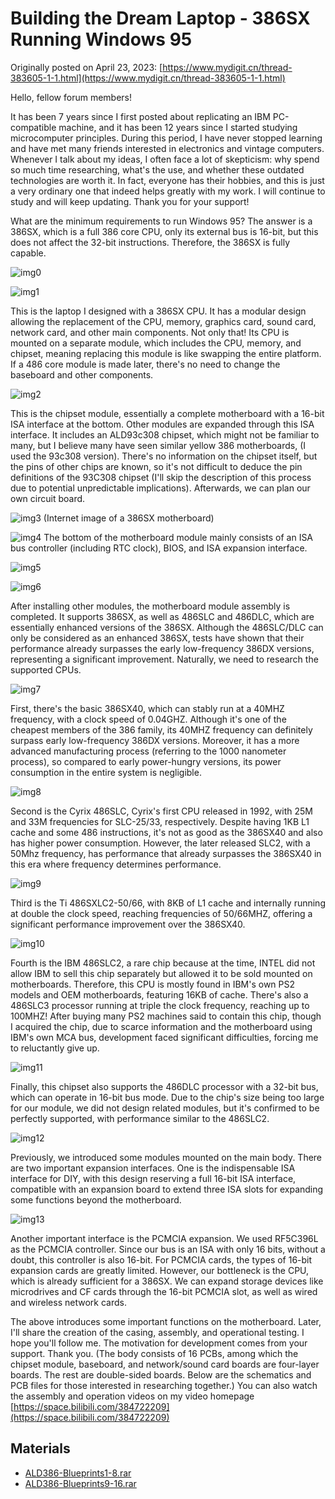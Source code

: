 # Building the Dream Laptop - 386SX Running Windows 95

Originally posted on April 23, 2023: [https://www.mydigit.cn/thread-383605-1-1.html](https://www.mydigit.cn/thread-383605-1-1.html)

Hello, fellow forum members!

It has been 7 years since I first posted about replicating an IBM PC-compatible machine, and it has been 12 years since I started studying microcomputer principles. During this period, I have never stopped learning and have met many friends interested in electronics and vintage computers. Whenever I talk about my ideas, I often face a lot of skepticism: why spend so much time researching, what's the use, and whether these outdated technologies are worth it. In fact, everyone has their hobbies, and this is just a very ordinary one that indeed helps greatly with my work. I will continue to study and will keep updating. Thank you for your support!

What are the minimum requirements to run Windows 95? The answer is a 386SX, which is a full 386 core CPU, only its external bus is 16-bit, but this does not affect the 32-bit instructions. Therefore, the 386SX is fully capable.

![img0](images/20230423_00.png)

![img1](images/20230423_01.png)

This is the laptop I designed with a 386SX CPU. It has a modular design allowing the replacement of the CPU, memory, graphics card, sound card, network card, and other main components. Not only that! Its CPU is mounted on a separate module, which includes the CPU, memory, and chipset, meaning replacing this module is like swapping the entire platform. If a 486 core module is made later, there's no need to change the baseboard and other components.

![img2](images/20230423_02.jpg)

This is the chipset module, essentially a complete motherboard with a 16-bit ISA interface at the bottom. Other modules are expanded through this ISA interface. It includes an ALD93c308 chipset, which might not be familiar to many, but I believe many have seen similar yellow 386 motherboards, (I used the 93c308 version). There's no information on the chipset itself, but the pins of other chips are known, so it's not difficult to deduce the pin definitions of the 93C308 chipset (I'll skip the description of this process due to potential unpredictable implications). Afterwards, we can plan our own circuit board.

![img3](images/20230423_03.png)
(Internet image of a 386SX motherboard)

![img4](images/20230423_04.jpg)
The bottom of the motherboard module mainly consists of an ISA bus controller (including RTC clock), BIOS, and ISA expansion interface.

![img5](images/20230423_05.jpg)

![img6](images/20230423_06.jpg)

After installing other modules, the motherboard module assembly is completed. It supports 386SX, as well as 486SLC and 486DLC, which are essentially enhanced versions of the 386SX. Although the 486SLC/DLC can only be considered as an enhanced 386SX, tests have shown that their performance already surpasses the early low-frequency 386DX versions, representing a significant improvement. Naturally, we need to research the supported CPUs.

![img7](images/20230423_07.png)

First, there's the basic 386SX40, which can stably run at a 40MHZ frequency, with a clock speed of 0.04GHZ. Although it's one of the cheapest members of the 386 family, its 40MHZ frequency can definitely surpass early low-frequency 386DX versions. Moreover, it has a more advanced manufacturing process (referring to the 1000 nanometer process), so compared to early power-hungry versions, its power consumption in the entire system is negligible.

![img8](images/20230423_08.jpg)

Second is the Cyrix 486SLC, Cyrix's first CPU released in 1992, with 25M and 33M frequencies for SLC-25/33, respectively. Despite having 1KB L1 cache and some 486 instructions, it's not as good as the 386SX40 and also has higher power consumption. However, the later released SLC2, with a 50Mhz frequency, has performance that already surpasses the 386SX40 in this era where frequency determines performance.

![img9](images/20230423_09.png)

Third is the Ti 486SXLC2-50/66, with 8KB of L1 cache and internally running at double the clock speed, reaching frequencies of 50/66MHZ, offering a significant performance improvement over the 386SX40.

![img10](images/20230423_10.png)

Fourth is the IBM 486SLC2, a rare chip because at the time, INTEL did not allow IBM to sell this chip separately but allowed it to be sold mounted on motherboards. Therefore, this CPU is mostly found in IBM's own PS2 models and OEM motherboards, featuring 16KB of cache. There's also a 486SLC3 processor running at triple the clock frequency, reaching up to 100MHZ! After buying many PS2 machines said to contain this chip, though I acquired the chip, due to scarce information and the motherboard using IBM's own MCA bus, development faced significant difficulties, forcing me to reluctantly give up.

![img11](images/20230423_11.jpg)

Finally, this chipset also supports the 486DLC processor with a 32-bit bus, which can operate in 16-bit bus mode. Due to the chip's size being too large for our module, we did not design related modules, but it's confirmed to be perfectly supported, with performance similar to the 486SLC2.

![img12](images/20230423_12.png)

Previously, we introduced some modules mounted on the main body. There are two important expansion interfaces. One is the indispensable ISA interface for DIY, with this design reserving a full 16-bit ISA interface, compatible with an expansion board to extend three ISA slots for expanding some functions beyond the motherboard.

![img13](images/20230423_13.png)

Another important interface is the PCMCIA expansion. We used RF5C396L as the PCMCIA controller. Since our bus is an ISA with only 16 bits, without a doubt, this controller is also 16-bit. For PCMCIA cards, the types of 16-bit expansion cards are greatly limited. However, our bottleneck is the CPU, which is already sufficient for a 386SX. We can expand storage devices like microdrives and CF cards through the 16-bit PCMCIA slot, as well as wired and wireless network cards.

The above introduces some important functions on the motherboard. Later, I'll share the creation of the casing, assembly, and operational testing. I hope you'll follow me. The motivation for development comes from your support. Thank you.
(The body consists of 16 PCBs, among which the chipset module, baseboard, and network/sound card boards are four-layer boards. The rest are double-sided boards. Below are the schematics and PCB files for those interested in researching together.)
You can also watch the assembly and operation videos on my video homepage [https://space.bilibili.com/384722209](https://space.bilibili.com/384722209)

## Materials
- [ALD386-Blueprints1-8.rar](https://9game.oss-us-west-1.aliyuncs.com/book8088stories/files/20230423_ALD386-blueprint1-8.rar)
- [ALD386-Blueprints9-16.rar](https://9game.oss-us-west-1.aliyuncs.com/book8088stories/files/20230423_ALD386-blueprint9-16.rar)